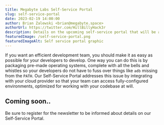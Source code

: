 ```yaml
---
title: Megabyte Labs Self-Service Portal
slug: self-service-portal
date: 2023-02-19 14:00:00
author: Brian Zalewski <brian@megabyte.space>
authorUrl: https://twitter.com/HillBillyHack3r
description: Details on the upcoming self-service portal that will be available to Enterprise clients
featuredImage: /self-service-portal.png
featuredImageAlt: Self service portal graphic
---
```


If you want an efficient development team, you should make it as easy as possible for your developers to develop. One way you can do this is by packaging pre-made operating systems, complete with all the bells and whistles so your developers do not have to fuss over things like `adb` missing from the `PATH`. Our Self-Service Portal addresses this issue by integrating with your cloud provider so that your team can access fully-configured environments, optimized for working with your codebase at will.

## Coming soon..

Be sure to register for the newsletter to be informed about details on our Self-Service Portal.